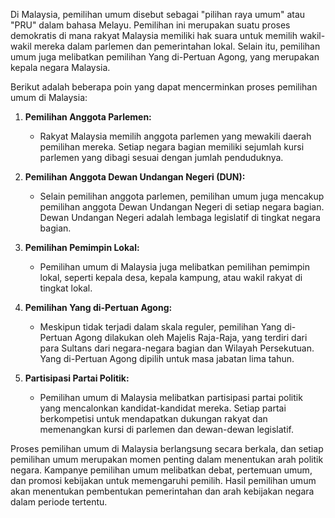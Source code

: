 Di Malaysia, pemilihan umum disebut sebagai "pilihan raya umum" atau "PRU" dalam bahasa Melayu. Pemilihan ini merupakan suatu proses demokratis di mana rakyat Malaysia memiliki hak suara untuk memilih wakil-wakil mereka dalam parlemen dan pemerintahan lokal. Selain itu, pemilihan umum juga melibatkan pemilihan Yang di-Pertuan Agong, yang merupakan kepala negara Malaysia.

Berikut adalah beberapa poin yang dapat mencerminkan proses pemilihan umum di Malaysia:

1. **Pemilihan Anggota Parlemen:**
   - Rakyat Malaysia memilih anggota parlemen yang mewakili daerah pemilihan mereka. Setiap negara bagian memiliki sejumlah kursi parlemen yang dibagi sesuai dengan jumlah penduduknya.

2. **Pemilihan Anggota Dewan Undangan Negeri (DUN):**
   - Selain pemilihan anggota parlemen, pemilihan umum juga mencakup pemilihan anggota Dewan Undangan Negeri di setiap negara bagian. Dewan Undangan Negeri adalah lembaga legislatif di tingkat negara bagian.

3. **Pemilihan Pemimpin Lokal:**
   - Pemilihan umum di Malaysia juga melibatkan pemilihan pemimpin lokal, seperti kepala desa, kepala kampung, atau wakil rakyat di tingkat lokal.

4. **Pemilihan Yang di-Pertuan Agong:**
   - Meskipun tidak terjadi dalam skala reguler, pemilihan Yang di-Pertuan Agong dilakukan oleh Majelis Raja-Raja, yang terdiri dari para Sultans dari negara-negara bagian dan Wilayah Persekutuan. Yang di-Pertuan Agong dipilih untuk masa jabatan lima tahun.

5. **Partisipasi Partai Politik:**
   - Pemilihan umum di Malaysia melibatkan partisipasi partai politik yang mencalonkan kandidat-kandidat mereka. Setiap partai berkompetisi untuk mendapatkan dukungan rakyat dan memenangkan kursi di parlemen dan dewan-dewan legislatif.

Proses pemilihan umum di Malaysia berlangsung secara berkala, dan setiap pemilihan umum merupakan momen penting dalam menentukan arah politik negara. Kampanye pemilihan umum melibatkan debat, pertemuan umum, dan promosi kebijakan untuk memengaruhi pemilih. Hasil pemilihan umum akan menentukan pembentukan pemerintahan dan arah kebijakan negara dalam periode tertentu.